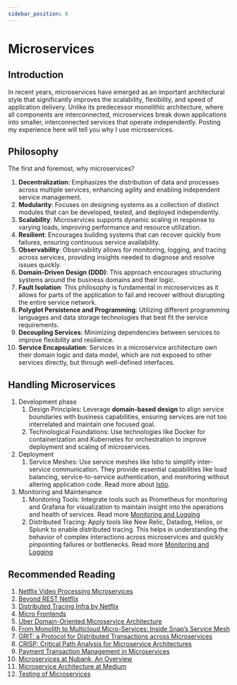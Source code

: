 ```yaml
---
sidebar_position: 8
---
```


# Microservices

## Introduction

In recent years, microservices have emerged as an important architectural style that significantly improves the scalability, flexibility, and speed of application delivery. Unlike its predecessor monolithic architecture, where all components are interconnected, microservices break down applications into smaller, interconnected services that operate independently. Posting my experience here will tell you why I use microservices.

## Philosophy

The first and foremost, why microservices?

1. **Decentralization**: Emphasizes the distribution of data and processes across multiple services, enhancing agility and enabling independent service management.
2. **Modularity**: Focuses on designing systems as a collection of distinct modules that can be developed, tested, and deployed independently.
3. **Scalability**: Microservices supports dynamic scaling in response to varying loads, improving performance and resource utilization.
4. **Resilient**: Encourages building systems that can recover quickly from failures, ensuring continuous service availability.
5. **Observability**: Observability allows for monitoring, logging, and tracing across services, providing insights needed to diagnose and resolve issues quickly.
6. **Domain-Driven Design (DDD)**: This approach encourages structuring systems around the business domains and their logic.
7. **Fault Isolation**: This philosophy is fundamental in microservices as it allows for parts of the application to fail and recover without disrupting the entire service network.
8. **Polyglot Persistence and Programming**: Utilizing different programming languages and data storage technologies that best fit the service requirements. 
9. **Decoupling Services**: Minimizing dependencies between services to improve flexibility and resilience.
10. **Service Encapsulation**: Services in a microservice architecture own their domain logic and data model, which are not exposed to other services directly, but through well-defined interfaces.

## Handling Microservices 

1. Development phase
   1. Design Principles: Leverage **domain-based design** to align service boundaries with business capabilities, ensuring services are not too interrelated and maintain one focused goal.
   2. Technological Foundations: Use technologies like Docker for containerization and Kubernetes for orchestration to improve deployment and scaling of microservices.
2. Deployment
   1. Service Meshes: Use service meshes like Istio to simplify inter-service communication. They provide essential capabilities like load balancing, service-to-service authentication, and monitoring without altering application code. Read more about [Istio](https://istio.io/latest/).
3. Monitoring and Maintenance
   1. Monitoring Tools: Integrate tools such as Prometheus for monitoring and Grafana for visualization to maintain insight into the operations and health of services. Read more [Monitoring and Logging](monitoring-and-logging.md)
   2. Distributed Tracing: Apply tools like New Relic, Datadog, Helios, or Splunk to enable distributed tracing. This helps in understanding the behavior of complex interactions across microservices and quickly pinpointing failures or bottlenecks. Read more [Monitoring and Logging](monitoring-and-logging.md)

## Recommended Reading

1. [Netflix Video Processing Microservices](https://netflixtechblog.com/rebuilding-netflix-video-processing-pipeline-with-microservices-4e5e6310e359)
2. [Beyond REST Netflix](https://netflixtechblog.com/beyond-rest-1b76f7c20ef6)
3. [Distributed Tracing Infra by Netflix](https://netflixtechblog.com/building-netflixs-distributed-tracing-infrastructure-bb856c319304)
4. [Micro Frontends](https://www.martinfowler.com/articles/micro-frontends.html)
5. [Uber Domain-Oriented Microservice Architecture](https://www.uber.com/en-ID/blog/microservice-architecture/)
6. [From Monolith to Multicloud Micro-Services: Inside Snap’s Service Mesh](https://eng.snap.com/monolith-to-multicloud-microservices-snap-service-mesh)
7. [GRIT: a Protocol for Distributed Transactions across Microservices](https://innovation.ebayinc.com/tech/engineering/grit-a-protocol-for-distributed-transactions-across-microservices/)
8. [CRISP: Critical Path Analysis for Microservice Architectures](https://www.uber.com/en-ID/blog/crisp-critical-path-analysis-for-microservice-architectures/)
9. [Payment Transaction Management in Microservices](https://engineering.mercari.com/en/blog/entry/20210831-2019-06-07-155849/)
10. [Microservices at Nubank, An Overview](https://building.nubank.com.br/microservices-at-nubank-an-overview/)
11. [Microservice Architecture at Medium](https://medium.engineering/microservice-architecture-at-medium-9c33805eb74f)
12. [Testing of Microservices](https://engineering.atspotify.com/2018/01/testing-of-microservices/)
